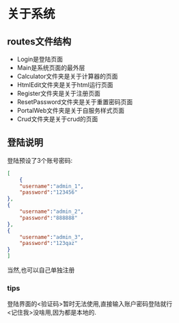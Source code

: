 # 关于系统

## routes文件结构
+ Login是登陆页面
+ Main是系统页面的最外层
+ Calculator文件夹是关于计算器的页面
+ HtmlEdit文件夹是关于html运行页面
+ Register文件夹是关于注册页面
+ ResetPassword文件夹是关于重置密码页面
+ PortalWeb文件夹是关于自服务样式页面
+ Crud文件夹是关于crud的页面
## 登陆说明
登陆预设了3个账号密码:
>>>
```json
[
    {
    "username":"admin_1",
    "password":"123456"
},
{
    "username":"admin_2",
    "password":"888888"
},
{
    "username":"admin_3",
    "password":"123qaz"
}
]
```
当然,也可以自己单独注册
### tips
登陆界面的<验证码>暂时无法使用,直接输入账户密码登陆就行  
<记住我>没啥用,因为都是本地的.  
 

  